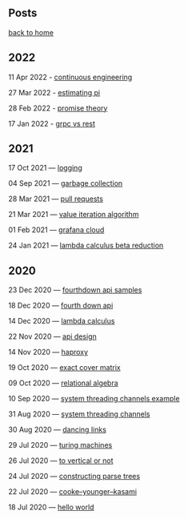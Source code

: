 
## Posts

[back to home](./index.md)

## 2022

11 Apr 2022 - [continuous engineering](./posts/2022/continuous-engineering)

27 Mar 2022 - [estimating pi](./posts/2022/estimating-pi)

28 Feb 2022 - [promise theory](./posts/2022/promise-theory)

17 Jan 2022 - [grpc vs rest](./posts/2022/grpc-vs-rest)


## 2021

17 Oct 2021 — [logging](./posts/2021/logging)

04 Sep 2021 — [garbage collection](./posts/2021/garbage-collection)

28 Mar 2021 — [pull requests](./posts/2021/pull-requests)

21 Mar 2021 — [value iteration algorithm](./posts/2021/value-iteration-algorithm)

01 Feb 2021 — [grafana cloud](./posts/2021/grafana-cloud)

24 Jan 2021 — [lambda calculus beta reduction](./posts/2021/lambda-calculus-beta-reduction)


## 2020

23 Dec 2020 — [fourthdown api samples](./posts/2020/fourthdown-api-samples)

18 Dec 2020 — [fourth down api](./posts/2020/fourth-down-api)

14 Dec 2020 — [lambda calculus](./posts/2020/lambda-calculus)

22 Nov 2020 — [api design](./posts/2020/api-design)

14 Nov 2020 — [haproxy](./posts/2020/haproxy)

19 Oct 2020 — [exact cover matrix](./posts/2020/exact-cover-matrix)

09 Oct 2020 — [relational algebra](./posts/2020/relational-algebra)

10 Sep 2020 — [system threading channels example](./posts/2020/system-threading-channels-example)

31 Aug 2020 — [system threading channels](./posts/2020/system-threading-channels)

30 Aug 2020 — [dancing links](./posts/2020/dancing-links)

29 Jul 2020 — [turing machines](./posts/2020/turing-machines)

26 Jul 2020 — [to vertical or not](./posts/2020/to-vertical-or-not)

24 Jul 2020 — [constructing parse trees](./posts/2020/constructing-parse-trees)

22 Jul 2020 — [cooke–younger–kasami](./posts/2020/cooke–younger–kasami)

18 Jul 2020 — [hello world](./posts/2020/hello-world)

